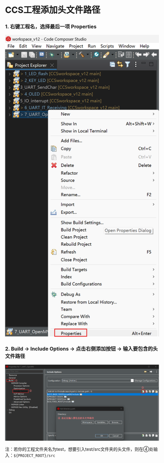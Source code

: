 # CCS工程添加头文件路径

### 1. 右键工程名，选择最后一项 Properties

![image-20240727210113022](CCS工程添加头文件路径.assets/image-20240727210113022.png)

### 2. Build -> Include Options -> 点击右侧添加按钮 -> 输入要包含的头文件路径

![image-20240727210947311](CCS工程添加头文件路径.assets/image-20240727210947311.png)

注：若你的工程文件夹名为test，想要引入test/src文件夹的头文件，则在④处输入：`${PROJECT_ROOT}/src`